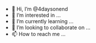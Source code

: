 - 👋 Hi, I’m @4daysonend
- 👀 I’m interested in ...
- 🌱 I’m currently learning ...
- 💞️ I’m looking to collaborate on ...
- 📫 How to reach me ...

<!---
4daysonend/4daysonend is a ✨ special ✨ repository because its `README.md` (this file) appears on your GitHub profile.
You can click the Preview link to take a look at your changes.
--->
